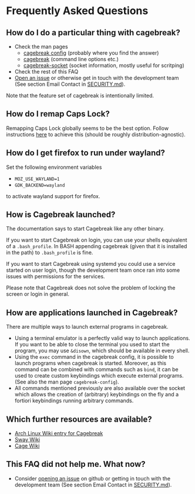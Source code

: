 # Frequently Asked Questions

## How do I do a particular thing with cagebreak?

  * Check the man pages
    * [cagebreak config](man/cagebreak-config.5.md) (probably where you find the answer)
    * [cagebreak](man/cagebreak.1.md) (command line options etc.)
    * [cagebreak-socket](man/cagebreak-socket.7.md) (socket information, mostly useful for scritping)
  * Check the rest of this FAQ
  * [Open an issue](https://github.com/project-repo/cagebreak/issues/new) or otherwise get in touch with the development team (See section Email Contact in [SECURITY.md](SECURITY.md)).

Note that the feature set of cagebreak is intentionally limited.

## How do I remap Caps Lock?

Remapping Caps Lock globally seems to be the best option.
Follow instructions [here](https://wiki.archlinux.org/title/Linux_console/Keyboard_configuration) to achieve this (should be roughly
distribution-agnostic).

## How do I get firefox to run under wayland?

Set the following environment variables

  * `MOZ_USE_WAYLAND=1`
  * `GDK_BACKEND=wayland`

to activate wayland support for firefox.

## How is Cagebreak launched?

The documentation says to start Cagebreak like any other binary.

If you want to start Cagebreak on login, you can use your shells
equivalent of a `.bash_profile`. In BASH appending cagebreak
(given that it is installed in the path) to `.bash_profile`
is fine.

If you want to start Cagebreak using systemd you could use a
service started on user login, though the development team once ran
into some issues with permissions for the services.

Please note that Cagebreak does not solve the problem of
locking the screen or login in general.

## How are applications launched in Cagebreak?

There are multiple ways to launch external programs in cagebreak.

  * Using a terminal emulator is a perfectly valid way to launch
    applications. If you want to be able to close the terminal
    you used to start the program, you may use `&disown`, which should
    be available in every shell.
  * Using the `exec` command in the cagebreak config, it is possible to
    launch programs when cagebreak is started. Moreover, as this command
    can be combined with commands such as `bind`, it can be used to
    create custom keybindings which execute external programs. (See also
    the man page `cagebreak-config`).
  * All commands mentioned previously are also available over the socket
    which allows the creation of (arbitrary) keybindings on the fly and
    a fortiori keybindings running arbitrary commands.

## Which further resources are available?

  * [Arch Linux Wiki entry for Cagebreak](https://wiki.archlinux.org/title/Cagebreak)
  * [Sway Wiki](https://github.com/swaywm/sway/wiki)
  * [Cage Wiki](https://github.com/Hjdskes/cage/wiki)

## This FAQ did not help me. What now?

  * Consider [opening an issue](https://github.com/project-repo/cagebreak/issues/new) on github or getting in touch with the
    development team (See section Email Contact in [SECURITY.md](SECURITY.md)).
